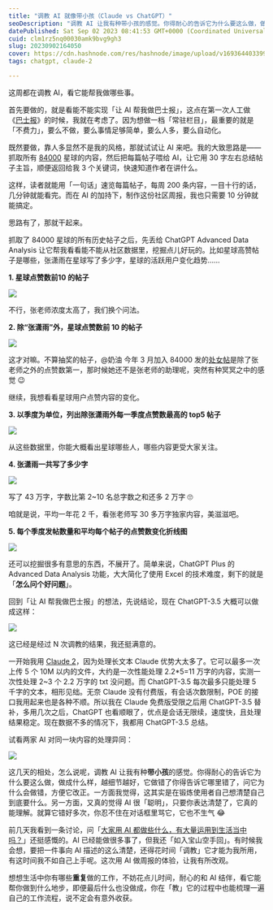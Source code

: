```yaml
---
title: "调教 AI 就像带小孩（Claude vs ChatGPT）"
seoDescription: "调教 AI 让我有种带小孩的感觉。你得耐心的告诉它为什么要这么做，做成什么样，越细节越好，它做错了你得告诉它哪里错了，问它为什么会做错，方便它改正。一方面我觉得，这其实是在锻炼使用者自己想清楚自己到底要什么。另一方面，又真的觉得 AI 很「聪明」，即只要你表达清楚了，它真的能理解。"
datePublished: Sat Sep 02 2023 08:41:53 GMT+0000 (Coordinated Universal Time)
cuid: clm1rz5nq00030amk9bvg9gh3
slug: 20230902164050
cover: https://cdn.hashnode.com/res/hashnode/image/upload/v1693644033991/1d6e9512-bbd0-44a7-8fff-a00fd1db3711.jpeg
tags: chatgpt, claude-2

---
```


这周都在调教 AI，看它能帮我做哪些事。

首先要做的，就是看能不能实现「让 AI 帮我做巴士报」，这点在第一次人工做《[巴士报](https://articles.zsxq.com/id_q19hlgzmrz0d.html)》的时候，我就在考虑了。因为想做一档「常驻栏目」，最重要的就是「不费力」，要么不做，要么事情足够简单，要么人多，要么自动化。

既然要做，靠人多显然不是我的风格，那就试试让 AI 来吧。我的大致思路是——抓取所有 [84000](https://t.zsxq.com/11juUrXYj) 星球的内容，然后把每篇帖子喂给 AI，让它用 30 字左右总结帖子主旨，顺便返回给我 3 个关键词，快速知道作者在讲什么。

这样，读者就能用「一句话」速览每篇帖子，每周 200 条内容，一目十行的话，几分钟就能看完。而在 AI 的加持下，制作这份社区周报，我也只需要 10 分钟就能搞定。

思路有了，那就干起来。

抓取了 84000 星球的所有历史帖子之后，先丢给 ChatGPT Advanced Data Analysis 让它帮我看看能不能从社区数据里，挖掘点儿好玩的。比如星球高赞帖子是哪些，张潇雨在星球写了多少字，星球的活跃用户变化趋势……

**1\. 星球点赞数前10 的帖子**

![](https://cdn.hashnode.com/res/hashnode/image/upload/v1693643643911/1f6cc4ed-5b5f-4a45-a2e8-d9bd2c0ec958.png)

不行，张老师浓度太高了，我们换个问法。

**2\. 除“张潇雨”外，星球点赞数前 10 的帖子**

![](https://cdn.hashnode.com/res/hashnode/image/upload/v1693643661547/af943502-762e-49fa-985f-ae49abd67a9d.png)

这才对嘛。不算抽奖的帖子，@奶油 今年 3 月加入 84000 发的[处女帖](https://t.zsxq.com/11S7m9tHe)是除了张老师之外的点赞数第一，那时候她还不是张老师的助理呢，突然有种冥冥之中的感觉 😉

继续，我想看看星球用户点赞内容的变化。

**3\. 以季度为单位，列出除张潇雨外每一季度点赞数最高的 top5 帖子**

![](https://cdn.hashnode.com/res/hashnode/image/upload/v1693643672282/f09219cd-03d1-4af9-913c-ca90f90c9b2e.png)

从这些数据里，你能大概看出星球哪些人，哪些内容更受大家关注。

**4\. 张潇雨一共写了多少字**

![](https://cdn.hashnode.com/res/hashnode/image/upload/v1693643677406/d235c14f-f230-425c-a363-7aa1353d7285.png)

写了 43 万字，字数比第 2~10 名总字数之和还多 2 万字 🙄

咱就是说，平均一年花 2 千，看张老师写 30 多万字独家内容，美滋滋吧。

**5\. 每个季度发帖数量和平均每个帖子的点赞数变化折线图**

![](https://cdn.hashnode.com/res/hashnode/image/upload/v1693643687267/c4ea840b-8e5e-406a-942b-97919e73c489.png)

还可以挖掘很多有意思的东西，不展开了。简单来说，ChatGPT Plus 的 Advanced Data Analysis 功能，大大简化了使用 Excel 的技术难度，剩下的就是「**怎么问个好问题**」。

回到「让 AI 帮我做巴士报」的想法，先说结论，现在 ChatGPT-3.5 大概可以做成这样：

![](https://cdn.hashnode.com/res/hashnode/image/upload/v1693643691764/e15a8321-f81c-4338-9c21-9a9eb7398a96.jpeg)

这已经是经过 N 次调教的结果，我还挺满意的。

一开始我用 [Claude 2](https://claude.ai/)，因为处理长文本 Claude 优势大太多了。它可以最多一次上传 5 个 10M 以内的文件，大约是一次性能处理 2.2\*5=11 万字的内容，实测一次性处理 2~3 个 2.2 万字的 txt 没问题。而 ChatGPT-3.5 每次最多只能处理 5 千字的文本，相形见绌。无奈 Claude 没有付费版，有会话次数限制，POE 的接口我用起来也是各种不顺。所以我在 Claude 免费版受限之后用 ChatGPT-3.5 替补，多用几次之后，ChatGPT 也看顺眼了，优点是会话无限续，速度快，且处理结果稳定。现在数据不多的情况下，我都用 ChatGPT-3.5 总结。

试看两家 AI 对同一块内容的处理异同：

![](https://cdn.hashnode.com/res/hashnode/image/upload/v1693643697538/0dfd5f39-815a-4d5c-bfb1-fb4414bad104.jpeg)

这几天的相处，怎么说呢，调教 AI 让我有种**带小孩**的感觉。你得耐心的告诉它为什么要这么做，做成什么样，越细节越好，它做错了你得告诉它哪里错了，问它为什么会做错，方便它改正。一方面我觉得，这其实是在锻炼使用者自己想清楚自己到底要什么。另一方面，又真的觉得 AI 很「聪明」，只要你表达清楚了，它真的能理解。就算它错好多次，你忍不住在对话框里骂它，它也不生气 😂

前几天我看到一条讨论，问「[大家用 AI 都做些什么，有大量运用到生活当中吗？](https://t.me/buzhouxiansheng/1907)」还挺感慨的。AI 已经能做很多事了，但我还「如入宝山空手回」。有时候我会想，要把一件事向 AI 描述的这么清楚，还得花时间「调教」它才能为我所用，有这时间我不如自己上手呢。这次用 AI 做周报的体验，让我有所改观。

想想生活中你有哪些**重复**做的工作，不妨花点儿时间，耐心的和 AI 结伴，看它能帮你做到什么地步，即便最后什么也没做成，你在「教」它的过程中也能梳理一遍自己的工作流程，说不定会有意外收获。